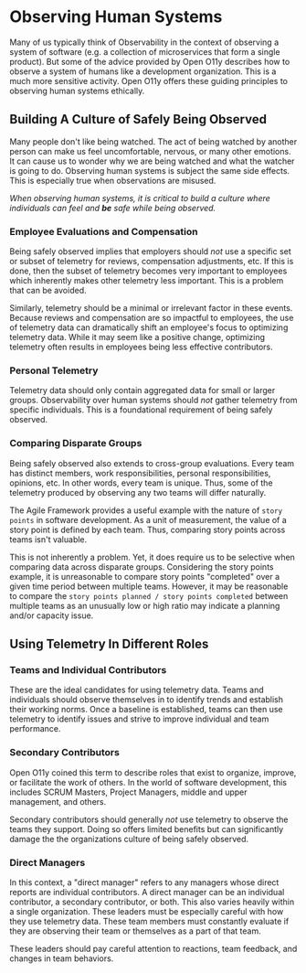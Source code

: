# Observing Human Systems

Many of us typically think of Observability in the context of observing a system of
software (e.g. a collection of microservices that form a single product). But some of the
advice provided by Open O11y describes how to observe a system of humans like a
development organization. This is a much more sensitive activity. Open O11y offers these
guiding principles to observing human systems ethically.

## Building A Culture of Safely Being Observed

Many people don't like being watched. The act of being watched by another person can make
us feel uncomfortable, nervous, or many other emotions. It can cause us to wonder why we
are being watched and what the watcher is going to do. Observing human systems is subject
the same side effects. This is especially true when observations are misused.

*When observing human systems, it is critical to build a culture where individuals can
feel and **be** safe while being observed.*

### Employee Evaluations and Compensation

Being safely observed implies that employers should *not* use a specific set or subset of
telemetry for reviews, compensation adjustments, etc. If this is done, then the subset of
telemetry becomes very important to employees which inherently makes other telemetry less
important. This is a problem that can be avoided.

Similarly, telemetry should be a minimal or irrelevant factor in these events. Because
reviews and compensation are so impactful to employees, the use of telemetry data can
dramatically shift an employee's focus to optimizing telemetry data. While it may seem
like a positive change, optimizing telemetry often results in employees being less
effective contributors.

### Personal Telemetry

Telemetry data should only contain aggregated data for small or larger groups.
Observability over human systems should *not* gather telemetry from specific individuals.
This is a foundational requirement of being safely observed.

### Comparing Disparate Groups

Being safely observed also extends to cross-group evaluations. Every team has distinct
members, work responsibilities, personal responsibilities, opinions, etc. In other words,
every team is unique. Thus, some of the telemetry produced by observing any two teams will
differ naturally.

The Agile Framework provides a useful example with the nature of `story points` in
software development. As a unit of measurement, the value of a story point is defined by
each team. Thus, comparing story points across teams isn't valuable.

This is not inherently a problem. Yet, it does require us to be selective when comparing
data across disparate groups. Considering the story points example, it is unreasonable to
compare story points "completed" over a given time period between multiple teams. However,
it may be reasonable to compare the `story points planned / story points completed`
between multiple teams as an unusually low or high ratio may indicate a planning and/or
capacity issue.

## Using Telemetry In Different Roles

### Teams and Individual Contributors

These are the ideal candidates for using telemetry data. Teams and individuals should
observe themselves in to identify trends and establish their working norms. Once a
baseline is established, teams can then use telemetry to identify issues and strive to
improve individual and team performance.

### Secondary Contributors

Open O11y coined this term to describe roles that exist to organize, improve, or
facilitate the work of others. In the world of software development, this includes SCRUM
Masters, Project Managers, middle and upper management, and others.

Secondary contributors should generally *not* use telemetry to observe the teams they
support. Doing so offers limited benefits but can significantly damage the the
organizations culture of being safely observed.

### Direct Managers

In this context, a "direct manager" refers to any managers whose direct reports are
individual contributors. A direct manager can be an individual contributor, a secondary
contributor, or both. This also varies heavily within a single organization. These leaders
must be especially careful with how they use telemetry data. These team members must
constantly evaluate if they are observing their team or themselves as a part of that team.

These leaders should pay careful attention to reactions, team feedback, and changes in
team behaviors.
